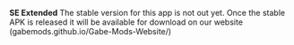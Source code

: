 **SE Extended**
The stable version for this app is not out yet.
Once the stable APK is released it will be available for download on our website (gabemods.github.io/Gabe-Mods-Website/)
